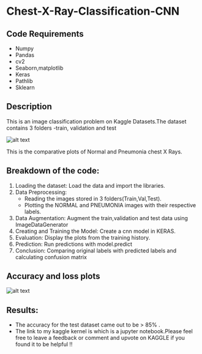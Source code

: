 # Chest-X-Ray-Classification-CNN

## Code Requirements

* Numpy
* Pandas
* cv2
* Seaborn,matplotlib
* Keras
* Pathlib
* Sklearn

## Description

This is an image classification problem on Kaggle Datasets.The dataset contains 3 folders -train, validation and test

![alt text](https://github.com/pshar33/Chest-X-Ray-Classification-CNN-/blob/master/Plots.png)

This is the comparative plots of Normal and Pneumonia chest X Rays. 


## Breakdown of the code:

1. Loading the dataset: Load the data and import the libraries.
2. Data Preprocessing:
     * Reading the images stored in 3 folders(Train,Val,Test).
     * Plotting the NORMAL and PNEUMONIA images with their respective labels.
3. Data Augmentation: Augment the train,validation and test data using ImageDataGenerator
4. Creating and Training the Model: Create a cnn model in KERAS.
5. Evaluation: Display the plots from the training history.
6. Prediction: Run predictions with model.predict
7. Conclusion: Comparing original labels with predicted labels and calculating confusion matrix

## Accuracy and loss plots


![alt text](https://github.com/pshar33/Chest-X-Ray-Classification-CNN-/blob/master/loss%2Caccuracy%20plots.png)



## Results:

- The accuracy for the test dataset came out to be > 85% . 
- The link to my kaggle kernel is   which is a jupyter notebook.Please feel free to leave a feedback or comment and upvote on KAGGLE if you found it to be helpful !!
